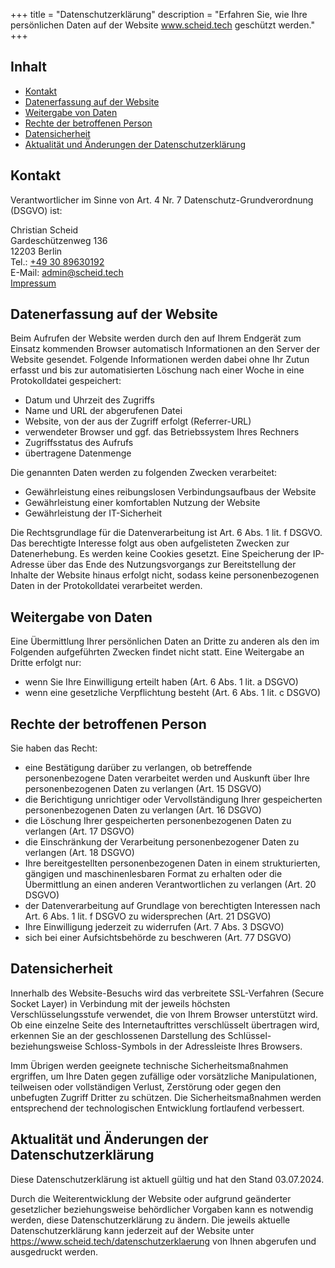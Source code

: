 +++
title = "Datenschutzerklärung"
description = "Erfahren Sie, wie Ihre persönlichen Daten auf der Website www.scheid.tech geschützt werden."
+++

## Inhalt

- [Kontakt](#kontakt)
- [Datenerfassung auf der Website](#datenerfassung-auf-der-website)
- [Weitergabe von Daten](#weitergabe-von-daten)
- [Rechte der betroffenen Person](#rechte-der-betroffenen-person)
- [Datensicherheit](#datensicherheit)
- [Aktualität und Änderungen der Datenschutzerklärung](#aktualität-und-änderungen-der-datenschutzerklärung)

## Kontakt

Verantwortlicher im Sinne von Art. 4 Nr. 7 Datenschutz-Grundverordnung (DSGVO) ist:

Christian Scheid\
Gardeschützenweg 136\
12203 Berlin\
Tel.: [+49 30 89630192](tel:+493089630192)\
E-Mail: <admin@scheid.tech>\
[Impressum](/impressum)

## Datenerfassung auf der Website

Beim Aufrufen der Website werden durch den auf Ihrem Endgerät zum Einsatz kommenden Browser automatisch Informationen an den Server der Website gesendet. Folgende Informationen werden dabei ohne Ihr Zutun erfasst und bis zur automatisierten Löschung nach einer Woche in eine Protokolldatei gespeichert:

- Datum und Uhrzeit des Zugriffs
- Name und URL der abgerufenen Datei
- Website, von der aus der Zugriff erfolgt (Referrer-URL)
- verwendeter Browser und ggf. das Betriebssystem Ihres Rechners
- Zugriffsstatus des Aufrufs
- übertragene Datenmenge

Die genannten Daten werden zu folgenden Zwecken verarbeitet:

- Gewährleistung eines reibungslosen Verbindungsaufbaus der Website
- Gewährleistung einer komfortablen Nutzung der Website
- Gewährleistung der IT-Sicherheit

Die Rechtsgrundlage für die Datenverarbeitung ist Art. 6 Abs. 1 lit. f DSGVO. Das berechtigte Interesse folgt aus oben aufgelisteten Zwecken zur Datenerhebung. Es werden keine Cookies gesetzt. Eine Speicherung der IP-Adresse über das Ende des Nutzungsvorgangs zur Bereitstellung der Inhalte der Website hinaus erfolgt nicht, sodass keine personenbezogenen Daten in der Protokolldatei verarbeitet werden.

## Weitergabe von Daten

Eine Übermittlung Ihrer persönlichen Daten an Dritte zu anderen als den im Folgenden aufgeführten Zwecken findet nicht statt.
Eine Weitergabe an Dritte erfolgt nur:

- wenn Sie Ihre Einwilligung erteilt haben (Art. 6 Abs. 1 lit. a DSGVO)
- wenn eine gesetzliche Verpflichtung besteht (Art. 6 Abs. 1 lit. c DSGVO)

## Rechte der betroffenen Person

Sie haben das Recht:

- eine Bestätigung darüber zu verlangen, ob betreffende personenbezogene Daten verarbeitet werden und Auskunft über Ihre personenbezogenen Daten zu verlangen (Art. 15 DSGVO)
- die Berichtigung unrichtiger oder Vervollständigung Ihrer gespeicherten personenbezogenen Daten zu verlangen (Art. 16 DSGVO)
- die Löschung Ihrer gespeicherten personenbezogenen Daten zu verlangen (Art. 17 DSGVO)
- die Einschränkung der Verarbeitung personenbezogener Daten zu verlangen (Art. 18 DSGVO)
- Ihre bereitgestellten personenbezogenen Daten in einem strukturierten, gängigen und maschinenlesbaren Format zu erhalten oder die Übermittlung an einen anderen Verantwortlichen zu verlangen (Art. 20 DSGVO)
- der Datenverarbeitung auf Grundlage von berechtigten Interessen nach Art. 6 Abs. 1 lit. f DSGVO zu widersprechen (Art. 21 DSGVO)
- Ihre Einwilligung jederzeit zu widerrufen (Art. 7 Abs. 3 DSGVO)
- sich bei einer Aufsichtsbehörde zu beschweren (Art. 77 DSGVO)

## Datensicherheit

Innerhalb des Website-Besuchs wird das verbreitete SSL-Verfahren (Secure Socket Layer) in Verbindung mit der jeweils höchsten Verschlüsselungsstufe verwendet, die von Ihrem Browser unterstützt wird. Ob eine einzelne Seite des Internetauftrittes verschlüsselt übertragen wird, erkennen Sie an der geschlossenen Darstellung des Schlüssel- beziehungsweise Schloss-Symbols in der Adressleiste Ihres Browsers.

Imm Übrigen werden geeignete technische Sicherheitsmaßnahmen ergriffen, um Ihre Daten gegen zufällige oder vorsätzliche Manipulationen, teilweisen oder vollständigen Verlust, Zerstörung oder gegen den unbefugten Zugriff Dritter zu schützen. Die Sicherheitsmaßnahmen werden entsprechend der technologischen Entwicklung fortlaufend verbessert.

## Aktualität und Änderungen der Datenschutzerklärung

Diese Datenschutzerklärung ist aktuell gültig und hat den Stand 03.07.2024.

Durch die Weiterentwicklung der Website oder aufgrund geänderter gesetzlicher beziehungsweise behördlicher Vorgaben kann es notwendig werden, diese Datenschutzerklärung zu ändern. Die jeweils aktuelle Datenschutzerklärung kann jederzeit auf der Website unter https://www.scheid.tech/datenschutzerklaerung von Ihnen abgerufen und ausgedruckt werden.
